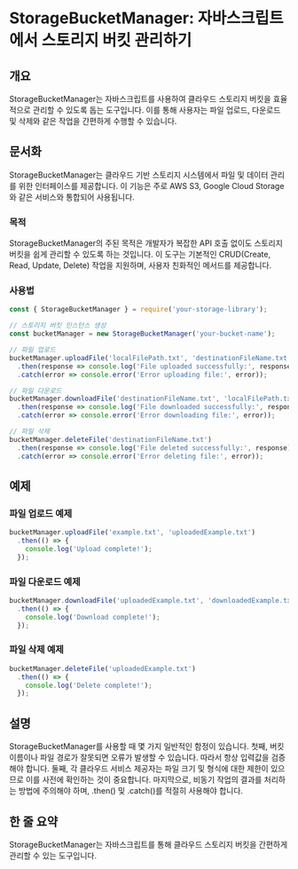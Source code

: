 <!--
Meta Description: # StorageBucketManager: 자바스크립트에서 스토리지 버킷 관리하기 ## 개요 StorageBucketManager는 자바스크립트를 사용하여 클라우드 스토리지 버킷을 효율적으로 관리할 수 있도록 돕는 도구입니다. 이를 통해 사용자는 파일 업로드, 다운로드...
Meta Keywords: error, txt, console, bucketmanager, then
-->

# StorageBucketManager: 자바스크립트에서 스토리지 버킷 관리하기

## 개요
StorageBucketManager는 자바스크립트를 사용하여 클라우드 스토리지 버킷을 효율적으로 관리할 수 있도록 돕는 도구입니다. 이를 통해 사용자는 파일 업로드, 다운로드 및 삭제와 같은 작업을 간편하게 수행할 수 있습니다.

## 문서화
StorageBucketManager는 클라우드 기반 스토리지 시스템에서 파일 및 데이터 관리를 위한 인터페이스를 제공합니다. 이 기능은 주로 AWS S3, Google Cloud Storage와 같은 서비스와 통합되어 사용됩니다. 

### 목적
StorageBucketManager의 주된 목적은 개발자가 복잡한 API 호출 없이도 스토리지 버킷을 쉽게 관리할 수 있도록 하는 것입니다. 이 도구는 기본적인 CRUD(Create, Read, Update, Delete) 작업을 지원하며, 사용자 친화적인 메서드를 제공합니다.

### 사용법
```javascript
const { StorageBucketManager } = require('your-storage-library');

// 스토리지 버킷 인스턴스 생성
const bucketManager = new StorageBucketManager('your-bucket-name');

// 파일 업로드
bucketManager.uploadFile('localFilePath.txt', 'destinationFileName.txt')
  .then(response => console.log('File uploaded successfully:', response))
  .catch(error => console.error('Error uploading file:', error));

// 파일 다운로드
bucketManager.downloadFile('destinationFileName.txt', 'localFilePath.txt')
  .then(response => console.log('File downloaded successfully:', response))
  .catch(error => console.error('Error downloading file:', error));

// 파일 삭제
bucketManager.deleteFile('destinationFileName.txt')
  .then(response => console.log('File deleted successfully:', response))
  .catch(error => console.error('Error deleting file:', error));
```

## 예제
### 파일 업로드 예제
```javascript
bucketManager.uploadFile('example.txt', 'uploadedExample.txt')
  .then(() => {
    console.log('Upload complete!');
  });
```

### 파일 다운로드 예제
```javascript
bucketManager.downloadFile('uploadedExample.txt', 'downloadedExample.txt')
  .then(() => {
    console.log('Download complete!');
  });
```

### 파일 삭제 예제
```javascript
bucketManager.deleteFile('uploadedExample.txt')
  .then(() => {
    console.log('Delete complete!');
  });
```

## 설명
StorageBucketManager를 사용할 때 몇 가지 일반적인 함정이 있습니다. 첫째, 버킷 이름이나 파일 경로가 잘못되면 오류가 발생할 수 있습니다. 따라서 항상 입력값을 검증해야 합니다. 둘째, 각 클라우드 서비스 제공자는 파일 크기 및 형식에 대한 제한이 있으므로 이를 사전에 확인하는 것이 중요합니다. 마지막으로, 비동기 작업의 결과를 처리하는 방법에 주의해야 하며, .then() 및 .catch()를 적절히 사용해야 합니다.

## 한 줄 요약
StorageBucketManager는 자바스크립트를 통해 클라우드 스토리지 버킷을 간편하게 관리할 수 있는 도구입니다.